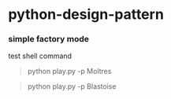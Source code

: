 # python-design-pattern
### simple factory mode


test shell command
> python play.py -p Moltres

> python play.py -p Blastoise

